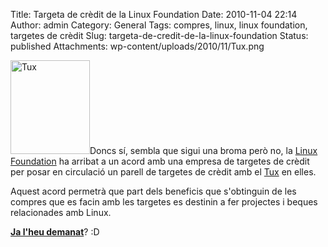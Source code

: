 Title: Targeta de crèdit de la Linux Foundation
Date: 2010-11-04 22:14
Author: admin
Category: General
Tags: compres, linux, linux foundation, targetes de crèdit
Slug: targeta-de-credit-de-la-linux-foundation
Status: published
Attachments: wp-content/uploads/2010/11/Tux.png

[<img src="{static}wp-content/uploads/2010/11/Tux.png" title="Tux" class="alignright size-full wp-image-1092" width="127" height="150" />]({static}wp-content/uploads/2010/11/Tux.png)Doncs sí, sembla que sigui una broma però no, la [Linux Foundation](http://www.linuxfoundation.org/ "Pàgina web de la Linux Foundation") ha arribat a un acord amb una empresa de targetes de crèdit per posar en circulació un parell de targetes de crèdit amb el [Tux](http://en.wikipedia.org/wiki/Tux "Article de la wikipedia anglesa sobre la mascota de Linux: el Tux") en elles.

Aquest acord permetrà que part dels beneficis que s'obtinguin de les compres que es facin amb les targetes es destinin a fer projectes i beques relacionades amb Linux.

[**Ja l'heu demanat**](http://www.cardpartner.com/app/the-linux-foundation "Pàgina on demanar la targeta de crèdit de la Linux Foundation")? :D
